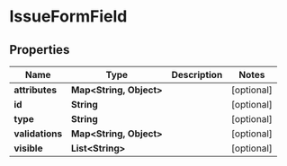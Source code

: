 # IssueFormField

## Properties
Name | Type | Description | Notes
------------ | ------------- | ------------- | -------------
**attributes** | **Map&lt;String, Object&gt;** |  |  [optional]
**id** | **String** |  |  [optional]
**type** | **String** |  |  [optional]
**validations** | **Map&lt;String, Object&gt;** |  |  [optional]
**visible** | **List&lt;String&gt;** |  |  [optional]

